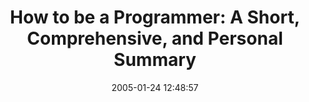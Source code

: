 ---
date: 2005-01-24 12:48:57
link:
  source: delicious
  source_url: https://del.icio.us/roytang
  text: 'How to be a Programmer: A Short, Comprehensive, and Personal Summary'
  url: http://samizdat.mines.edu/howto/HowToBeAProgrammer.html
slug: how-to-be-a-programmer-a-short-comprehensive-and-personal-summary
source: delicious
tags:
- articles
- software-development
title: 'How to be a Programmer: A Short, Comprehensive, and Personal Summary'
---
